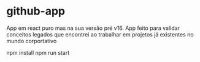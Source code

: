 # github-app
App em react puro mas na sua versão pré v16.
App feito para validar conceitos legados que encontrei ao trabalhar em projetos já existentes no mundo corportativo


npm install
npm run start
